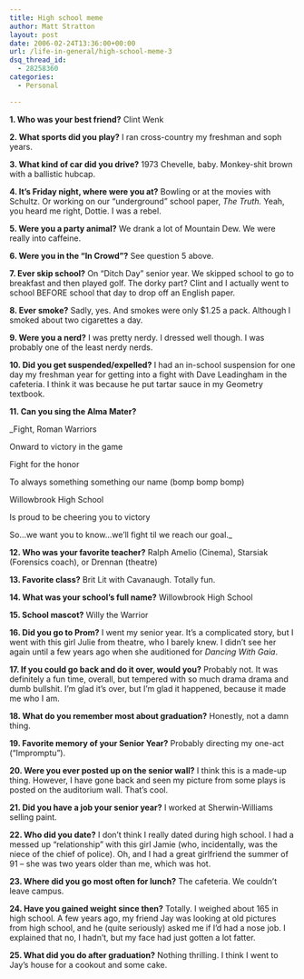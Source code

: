 ```yaml
---
title: High school meme
author: Matt Stratton
layout: post
date: 2006-02-24T13:36:00+00:00
url: /life-in-general/high-school-meme-3
dsq_thread_id:
  - 28258360
categories:
  - Personal

---
```

**1. Who was your best friend?** Clint Wenk

**2. What sports did you play?** I ran cross-country my freshman and soph years.

**3. What kind of car did you drive?** 1973 Chevelle, baby. Monkey-shit brown with a ballistic hubcap.

**4. It&#8217;s Friday night, where were you at?** Bowling or at the movies with Schultz. Or working on our &#8220;underground&#8221; school paper, _The Truth._ Yeah, you heard me right, Dottie. I was a rebel.

**5. Were you a party animal?** We drank a lot of Mountain Dew. We were really into caffeine.

**6. Were you in the &#8220;In Crowd&#8221;?** See question 5 above.

**7. Ever skip school?** On &#8220;Ditch Day&#8221; senior year. We skipped school to go to breakfast and then played golf. The dorky part? Clint and I actually went to school BEFORE school that day to drop off an English paper.

**8. Ever smoke?** Sadly, yes. And smokes were only $1.25 a pack. Although I smoked about two cigarettes a day.

**9. Were you a nerd?** I was pretty nerdy. I dressed well though. I was probably one of the least nerdy nerds.

**10. Did you get suspended/expelled?** I had an in-school suspension for one day my freshman year for getting into a fight with Dave Leadingham in the cafeteria. I think it was because he put tartar sauce in my Geometry textbook.

**11. Can you sing the Alma Mater?**
  
_Fight, Roman Warriors
  
Onward to victory in the game
  
Fight for the honor
  
To always something something our name (bomp bomp bomp)
  
Willowbrook High School
  
Is proud to be cheering you to victory
  
So&#8230;we want you to know&#8230;we&#8217;ll fight til we reach our goal._

**12. Who was your favorite teacher?** Ralph Amelio (Cinema), Starsiak (Forensics coach), or Drennan (theatre)

**13. Favorite class?** Brit Lit with Cavanaugh. Totally fun.

**14. What was your school&#8217;s full name?** Willowbrook High School

**15. School mascot?** Willy the Warrior

**16. Did you go to Prom?** I went my senior year. It&#8217;s a complicated story, but I went with this girl Julie from theatre, who I barely knew. I didn&#8217;t see her again until a few years ago when she auditioned for _Dancing With Gaia_.

**17. If you could go back and do it over, would you?** Probably not. It was definitely a fun time, overall, but tempered with so much drama drama and dumb bullshit. I&#8217;m glad it&#8217;s over, but I&#8217;m glad it happened, because it made me who I am.

**18. What do you remember most about graduation?** Honestly, not a damn thing.

**19. Favorite memory of your Senior Year?** Probably directing my one-act (&#8220;Impromptu&#8221;).

**20. Were you ever posted up on the senior wall?** I think this is a made-up thing. However, I have gone back and seen my picture from some plays is posted on the auditorium wall. That&#8217;s cool.

**21. Did you have a job your senior year?** I worked at Sherwin-Williams selling paint.

**22. Who did you date?** I don&#8217;t think I really dated during high school. I had a messed up &#8220;relationship&#8221; with this girl Jamie (who, incidentally, was the niece of the chief of police). Oh, and I had a great girlfriend the summer of 91 &#8211; she was two years older than me, which was hot.

**23. Where did you go most often for lunch?** The cafeteria. We couldn&#8217;t leave campus.

**24. Have you gained weight since then?** Totally. I weighed about 165 in high school. A few years ago, my friend Jay was looking at old pictures from high school, and he (quite seriously) asked me if I&#8217;d had a nose job. I explained that no, I hadn&#8217;t, but my face had just gotten a lot fatter.

**25. What did you do after graduation?** Nothing thrilling. I think I went to Jay&#8217;s house for a cookout and some cake.